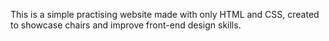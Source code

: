 This is a simple practising website made with only HTML and CSS, created to showcase chairs and improve front-end design skills.
